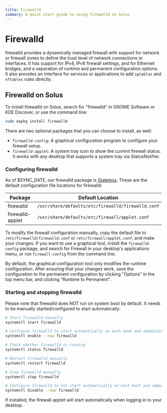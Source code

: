 ```yaml
---
title: Firewalld
summary: A quick start guide to using firewalld on Solus
---
```


# Firewalld

firewalld provides a dynamically managed firewall with support for network or firewall zones to define the trust level of network connections or interfaces. It has support for IPv4, IPv6 firewall settings, and for Ethernet bridges, and a separation of runtime and permanent configuration options. It also provides an interface for services or applications to add `iptables` and `nftables` rules directly.

## Firewalld on Solus

To install firewalld on Solus, search for "firewalld" in GNOME Software or KDE Discover, or use the command line:

```bash
sudo eopkg install firewalld
```

There are two optional packages that you can choose to install, as well:

- `firewalld-config`: A graphical configuration program to configure your firewall setup.
- `firewalld-applet`: A system tray icon to show the current firewall status. It works with any desktop that supports a system tray via StatusNotifier.

### Configuring firewalld

As of $SYNC_DATE, our firewalld package is [Stateless](/docs/user/software/configuration_files). These are the default configuration file locations for firewalld:

| Package          | Default Location                                   |
|------------------|----------------------------------------------------|
| firewalld        | `/usr/share/defaults/etc/firewalld/firewalld.conf` |
| firewalld-applet | `/usr/share/defaults/etc/firewall/applet.conf`     |

To modify the firewall configuration manually, copy the default file to `/etc/firewalld/firewalld.conf` or `/etc/firewall/applet.conf`, and make your changes. If you want to use a graphical tool, install the `firewalld-config` package, and search for Firewall in your desktop's applications menu, or run `firewall-config` from the command line.

By default, the graphical configuration tool only modifies the runtime configuration. After ensuring that your changes work, save the configuration to the permanent configuration by clicking "Options" in the top menu bar, and clicking "Runtime to Permanent".

### Starting and stopping firewalld

Please note that firewalld does NOT run on system boot by default. It needs to be manually started/configured to start automatically:

```bash
# Start firewalld manually
systemctl start firewalld

# Configure firewalld to start automatically on each boot and immediately start the service
systemctl enable --now firewalld

# Check whether firewalld is running
systemctl status firewalld

# Restart firewalld manually
systemctl restart firewalld

# Stop firewalld manually
systemctl stop firewalld

# Configure firewalld to not start automatically on each boot and immediately stop the service
systemctl disable --now firewalld
```

If installed, the firewall applet will start automatically when logging in to your desktop.

